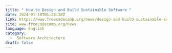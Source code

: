 ```yaml
---
title: " How to Design and Build Sustainable Software "
date: 2024-01-18T01:28:38Z
link: https://www.freecodecamp.org/news/design-and-build-sustainable-software/?utm_medium=RSS&utm_source=news.12bit.vn
site: www.freecodecamp.org/news
language: English
category:
  -  Software Architecture 
draft: false
---
```


